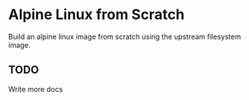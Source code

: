 # Alpine Linux from Scratch

Build an alpine linux image from scratch using the upstream filesystem image.

## TODO

Write more docs
